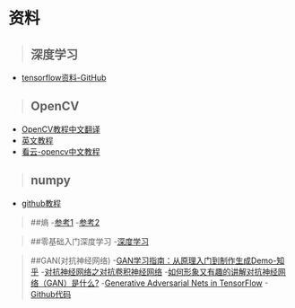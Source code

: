 # 资料
>## 深度学习
-  [tensorflow资料-GitHub](https://github.com/MachineLP/Tensorflow-)

>## OpenCV
- [OpenCV教程中文翻译](https://www.cnblogs.com/Undo-self-blog/p/8423851.html)
- [英文教程](https://docs.opencv.org/3.2.0/d6/d00/tutorial_py_root.html)
- [看云-opencv中文教程](https://www.kancloud.cn/aollo/aolloopencv/269602)

>## numpy
- [github教程](http://cs231n.github.io/python-numpy-tutorial/)

>##熵
-[参考1](https://blog.csdn.net/tsyccnh/article/details/79163834)
-[参考2](https://blog.csdn.net/rtygbwwwerr/article/details/50778098)

>##零基础入门深度学习
-[深度学习](https://www.zybuluo.com/hanbingtao/note/433855)

>##GAN(对抗神经网络)
-[GAN学习指南：从原理入门到制作生成Demo-知乎](https://zhuanlan.zhihu.com/p/24767059)
-[对抗神经网络之对抗卷积神经网络](https://blog.csdn.net/u013139259/article/details/53590536)
-[如何形象又有趣的讲解对抗神经网络（GAN）是什么?](https://www.zhihu.com/question/63493495)
-[Generative Adversarial Nets in TensorFlow](https://wiseodd.github.io/techblog/2016/09/17/gan-tensorflow/)
-[Github代码](https://github.com/zhangqianhui/Conditional-GAN)
